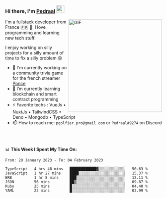 ### Hi there, I'm <a href="https://pedraal.dev" target="_blank">Pedraal</a> <img src="https://media.giphy.com/media/hvRJCLFzcasrR4ia7z/giphy.gif" width="25px">
<img align="right" alt="GIF" src="https://pedraal.dev/avatar.png" width="300" height="300" />

I'm a fullstack developer from France 🇫🇷 🥖 &nbsp;I love programming and learning new
tech stuff.

I enjoy working on silly projects for a silly amount of time to fix a silly problem 🙃

- 🔭  I'm currently working on a community trivia game for the french streamer <a href="https://twitch.tv/ponce" target="_blank">Ponce</a>
- 🌱 I’m currently learning blockchain and smart contract programming
- ⚡ Favorite techs : VueJs &bull; NuxtJs &bull; TailwindCSS &bull; Deno &bull; Mongodb &bull; TypeScript
- 📫 How to reach me: `pgolfier.pro@gmail.com` or `Pedraal#9274` on Discord

<br>
<br>

📊 **This Week I Spent My Time On:**
<!--START_SECTION:waka-->

```text
From: 28 January 2023 - To: 04 February 2023

TypeScript   4 hrs 48 mins   ████████████▓░░░░░░░░░░░░   50.63 %
JavaScript   1 hr 27 mins    ████░░░░░░░░░░░░░░░░░░░░░   15.37 %
ERB          1 hr 8 mins     ███░░░░░░░░░░░░░░░░░░░░░░   12.11 %
JSON         56 mins         ██▒░░░░░░░░░░░░░░░░░░░░░░   09.87 %
Ruby         25 mins         █░░░░░░░░░░░░░░░░░░░░░░░░   04.40 %
YAML         22 mins         █░░░░░░░░░░░░░░░░░░░░░░░░   03.99 %
```

<!--END_SECTION:waka-->

